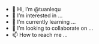 - 👋 Hi, I’m @tuanlequ
- 👀 I’m interested in ...
- 🌱 I’m currently learning ...
- 💞️ I’m looking to collaborate on ...
- 📫 How to reach me ...

<!---
tuanlequ/tuanlequ is a ✨ special ✨ repository because its `README.md` (this file) appears on your GitHub profile.
You can click the Preview link to take a look at your changes.
--->

